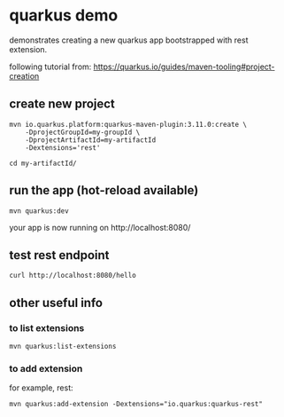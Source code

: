 # quarkus demo

demonstrates creating a new quarkus app bootstrapped with rest extension.

following tutorial from: https://quarkus.io/guides/maven-tooling#project-creation

## create new project

```
mvn io.quarkus.platform:quarkus-maven-plugin:3.11.0:create \
    -DprojectGroupId=my-groupId \
    -DprojectArtifactId=my-artifactId
    -Dextensions='rest'

cd my-artifactId/
```

## run the app (hot-reload available)

```
mvn quarkus:dev
```

your app is now running on http://localhost:8080/

## test rest endpoint

```
curl http://localhost:8080/hello
```

## other useful info

### to list extensions

```
mvn quarkus:list-extensions
```

### to add extension

for example, rest:

```
mvn quarkus:add-extension -Dextensions="io.quarkus:quarkus-rest"
```
